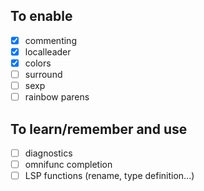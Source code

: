 ## To enable

- [x] commenting
- [x] localleader
- [x] colors
- [ ] surround
- [ ] sexp
- [ ] rainbow parens

## To learn/remember and use

- [ ] diagnostics
- [ ] omnifunc completion <C-x><C-o>
- [ ] LSP functions (rename, type definition...)
